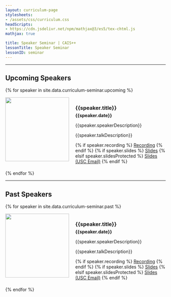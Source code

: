 ```yaml
---
layout: curriculum-page
stylesheets:
- /assets/css/curriculum.css 
headScripts:
- https://cdn.jsdelivr.net/npm/mathjax@3/es5/tex-chtml.js
mathjax: true

title: Speaker Seminar | CAIS++
lessonTitle: Speaker Seminar
lessonID: seminar
---
```

***
## Upcoming Speakers
{% for speaker in site.data.curriculum-seminar.upcoming %}
<div style="display: flex; margin-bottom: 20px;">
<img src="{{speaker.image}}" style="margin: 0; width: 200px; height: 200px;">
<div style="margin-left: 20px;">
<h3 style="margin-bottom: 5px;">{{speaker.title}}</h3>
<strong>{{speaker.date}}</strong>
<br>
<p>{{speaker.speakerDescription}}</p>
<p>{{speaker.talkDescription}}</p>
{% if speaker.recording %}
<a href="{{speaker.recording}}" target="_blank" class="button">Recording</a>
{% endif %}
{% if speaker.slides %}
<a href="{{speaker.slides}}" target="_blank" class="button">Slides</a>
{% elsif speaker.slidesProtected %}
<a href="{{speaker.slidesProtected}}" target="_blank" class="button">Slides (USC Email)</a>
{% endif %}
</div>
</div>
{% endfor %}

***
## Past Speakers
{% for speaker in site.data.curriculum-seminar.past %}
<div style="display: flex; margin-bottom: 20px;">
<img src="{{speaker.image}}" style="margin: 0; width: 200px; height: 200px;">
<div style="margin-left: 20px;">
<h3 style="margin-bottom: 5px;">{{speaker.title}}</h3>
<strong>{{speaker.date}}</strong>
<br>
<p>{{speaker.speakerDescription}}</p>
<p>{{speaker.talkDescription}}</p>
{% if speaker.recording %}
<a href="{{speaker.recording}}" target="_blank" class="button">Recording</a>
{% endif %}
{% if speaker.slides %}
<a href="{{speaker.slides}}" target="_blank" class="button">Slides</a>
{% elsif speaker.slidesProtected %}
<a href="{{speaker.slidesProtected}}" target="_blank" class="button">Slides (USC Email)</a>
{% endif %}
</div>
</div>
{% endfor %}